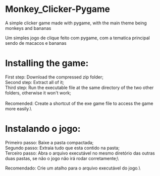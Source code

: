 # Monkey_Clicker-Pygame
 A simple clicker game made with pygame, with the main theme being monkeys and bananas
 
 Um simples jogo de clique feito com pygame, com a tematica principal sendo de macacos e bananas 
 
# Installing the game:
 First step: Download the compressed zip folder;\
 Second step: Extract all of it;\
 Third step: Run the executable file at the same directory of the two other folders, otherwise it won't work;\
 \
 Recomended: Create a shortcut of the exe game file to access the game more easily.\
 
 # Instalando o jogo:
 Primeiro passo: Baixe a pasta compactada;\
 Segundo passo: Extraia tudo que esta contido na pasta;\
 Terceiro passo: Abra o arquivo executável no mesmo diretório das outras duas pastas, se não o jogo não irá rodar corretamente;\
 
 Recomendado: Crie um atalho para o arquivo executável do jogo.\
